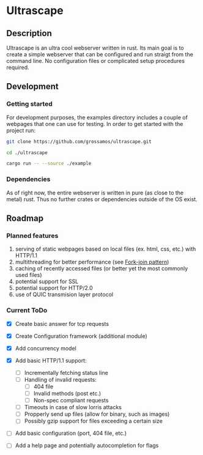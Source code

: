 # Ultrascape

## Description
Ultrascape is an ultra cool webserver written in rust. 
Its main goal is to create a simple webserver that can be configured and run straigt from the command line. 
No configuration files or complicated setup procedures required.

## Development
### Getting started
For development purposes, the examples directory includes a couple of webpages that one can use for testing.
In order to get started with the project run:
```bash
git clone https://github.com/grossamos/ultrascape.git

cd ./ultrascape

cargo run -- --source ./example
```

### Dependencies
As of right now, the entire webserver is written in pure (as close to the metal) rust.
Thus no further crates or dependencies outside of the OS exist.



## Roadmap
### Planned features
1. serving of static webpages based on local files (ex. html, css, etc.) with HTTP/1.1
2. multithreading for better performance (see [Fork-join pattern](https://en.wikipedia.org/wiki/Fork%E2%80%93join_model))
3. caching of recently accessed files (or better yet the most commonly used files)
4. potential support for SSL
5. potential support for HTTP/2.0
6. use of QUIC transmision layer protocol

### Current ToDo
- [x] Create basic answer for tcp requests
- [x] Create Configuration framework (additional module)
- [x] Add concurrency model
- [x] Add basic HTTP/1.1 support:
    - [ ] Incrementally fetching status line
    - [ ] Handling of invalid requests:
        - [ ] 404 file 
        - [ ] Invalid methods (post etc.)
        - [ ] Non-spec compliant requests
    - [ ] Timeouts in case of slow lorris attacks
    - [ ] Propperly send up files (allow for binary, such as images)
    - [ ] Possibly gzip support for files exceeding a certain size
- [ ] Add basic configuration (port, 404 file, etc.)
- [ ] Add a help page and potentially autocompletion for flags


